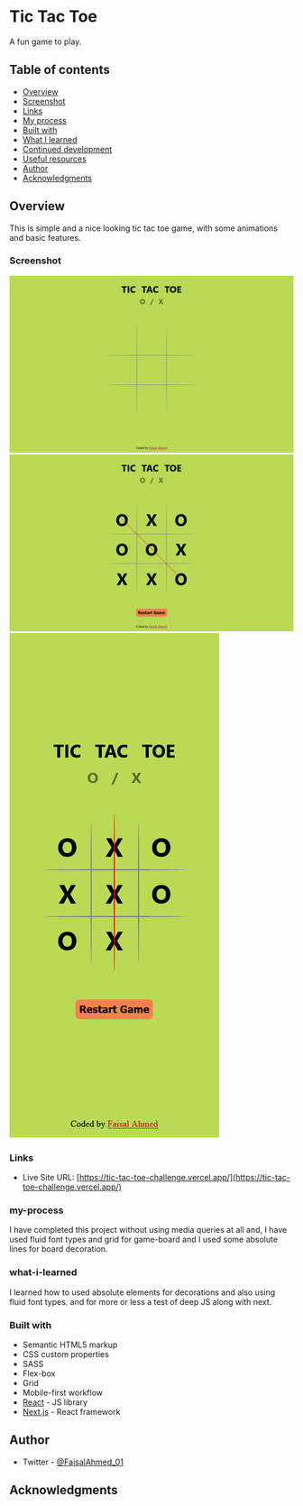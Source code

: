 # Tic Tac Toe
A fun game to play.


## Table of contents

- [Overview](#overview)
- [Screenshot](#screenshot)
- [Links](#links)
- [My process](#my-process)
- [Built with](#built-with)
- [What I learned](#what-i-learned)
- [Continued development](#continued-development)
- [Useful resources](#useful-resources)
- [Author](#author)
- [Acknowledgments](#acknowledgments)

## Overview
This is simple and a nice looking tic tac toe game, with some animations and basic features.


### Screenshot

![](./public/1.png)
![](./public/2.png)
![](./public/3.png)



### Links
- Live Site URL: [https://tic-tac-toe-challenge.vercel.app/](https://tic-tac-toe-challenge.vercel.app/) 

### my-process
I have completed this project without using media queries at all and, I have used fluid font types and grid for game-board and I used some absolute lines for board decoration.
### what-i-learned

I learned how to used absolute elements for decorations and also using fluid font types. and for more or less a test of deep JS along with next.
### Built with

- Semantic HTML5 markup
- CSS custom properties
- SASS
- Flex-box
- Grid
- Mobile-first workflow
- [React](https://reactjs.org/) - JS library
- [Next.js](https://nextjs.org/) - React framework

## Author

- Twitter - [@FaisalAhmed_01](https://www.twitter.com/FaisalAhmed_01)

## Acknowledgments

<!-- I would like to thank Frontend Mentor Team, for being such an amazing platform and educating millions of students everyday with valuable resources without any cost.  -->
